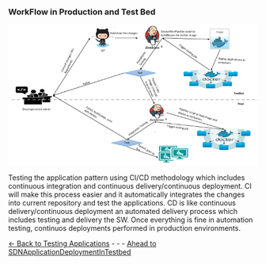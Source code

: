 ### WorkFlow in Production and Test Bed
![Overview](./Images/sdn%20application%20deployment.PNG)

Testing the application pattern using CI/CD methodology which includes continuous integration and continuous delivery/continuous deployment. CI will make this process easier and it automatically integrates the changes into current repository and test the applications. CD is like continuous delivery/continuous deployment an automated delivery process which includes testing and delivery the SW. Once everything is fine in automation testing, continuos deployments performed in production environments.

[<- Back to Testing Applications](../../TestingApplications.md) - - - [Ahead to SDNApplicationDeploymentInTestbed](./AppDeploymentInTestBed.md)